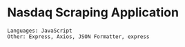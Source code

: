 # Nasdaq Scraping Application

```
Languages: JavaScript
Other: Express, Axios, JSON Formatter, express
```

